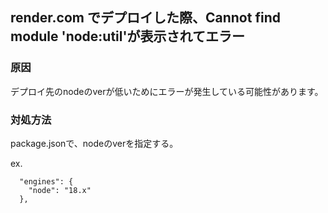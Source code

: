 ## render.com でデプロイした際、Cannot find module 'node:util'が表示されてエラー

### 原因
デプロイ先のnodeのverが低いためにエラーが発生している可能性があります。

### 対処方法
package.jsonで、nodeのverを指定する。

ex.  
```
  "engines": {
    "node": "18.x"
  },
```
